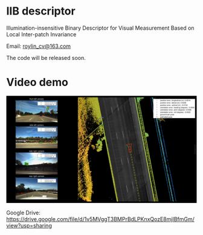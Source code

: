 # IIB descriptor
Illumination-insensitive Binary Descriptor for Visual Measurement Based on Local Inter-patch Invariance

Email: roylin_cv@163.com

The code will be released soon.

# Video demo

[![](https://github.com/roylin1229/IIB_descriptor/blob/main/img.png)](https://drive.google.com/file/d/1v5MVggT3BMPrBdLPKnxQozE8mjIBfmGm/view?usp=sharing)  

Google Drive: https://drive.google.com/file/d/1v5MVggT3BMPrBdLPKnxQozE8mjIBfmGm/view?usp=sharing  
